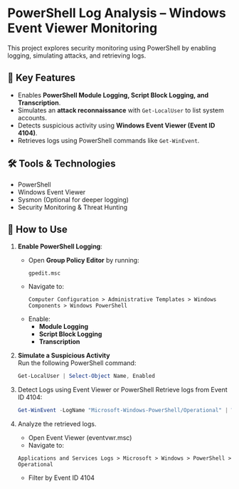 
# PowerShell Log Analysis – Windows Event Viewer Monitoring

This project explores security monitoring using PowerShell by enabling logging, simulating attacks, and retrieving logs.

## 📌 Key Features
- Enables **PowerShell Module Logging, Script Block Logging, and Transcription**.
- Simulates an **attack reconnaissance** with `Get-LocalUser` to list system accounts.
- Detects suspicious activity using **Windows Event Viewer (Event ID 4104)**.
- Retrieves logs using PowerShell commands like `Get-WinEvent`.

## 🛠 Tools & Technologies
- PowerShell
- Windows Event Viewer
- Sysmon (Optional for deeper logging)
- Security Monitoring & Threat Hunting

## 🚀 How to Use

1. **Enable PowerShell Logging**:  
   - Open **Group Policy Editor** by running:  
     ```
     gpedit.msc
     ```
   - Navigate to:  
     ```
     Computer Configuration > Administrative Templates > Windows Components > Windows PowerShell
     ```
   - Enable:
     - **Module Logging**
     - **Script Block Logging**
     - **Transcription**

2. **Simulate a Suspicious Activity**  
   Run the following PowerShell command:
   ```powershell
   Get-LocalUser | Select-Object Name, Enabled
   
3. Detect Logs using Event Viewer or PowerShell
   Retrieve logs from Event ID 4104:
   ```powershell
   Get-WinEvent -LogName "Microsoft-Windows-PowerShell/Operational" | Where-Object {$_.Id -eq 4104}

4. Analyze the retrieved logs.
   - Open Event Viewer (eventvwr.msc)
   - Navigate to:
   ```
   Applications and Services Logs > Microsoft > Windows > PowerShell > Operational
   ```
   - Filter by Event ID 4104
